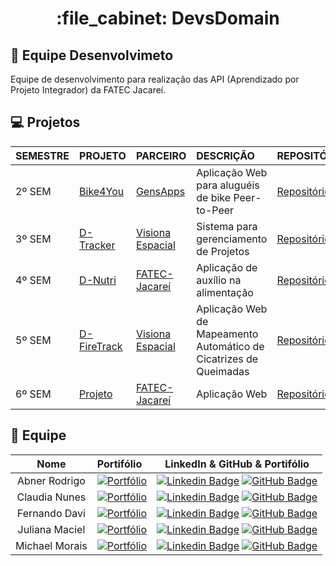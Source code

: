 <h1 align="center">:file_cabinet: DevsDomain</h1>

## :memo: Equipe Desenvolvimeto
Equipe de desenvolvimento para realização das API (Aprendizado por Projeto Integrador) da FATEC Jacareí.

<span id="equipe">

## :computer: Projetos
<div align="center">

| SEMESTRE   | PROJETO                                                                   | PARCEIRO                                   | DESCRIÇÃO                                                    | REPOSITÓRIO                                                                                                    |
| :-------   | :------------------------------------------------------------------------------------------ | :----------------------------------------- | :----------------------------------------------------------- | :------------------------------------------------------------------------------------------------------------ |
| 2º SEM     | [Bike4You](https://github.com/DevsDomain/Bike4you)                        | [GensApps]()                               | Aplicação Web para aluguéis de bike Peer-to-Peer              | [Repositório](https://github.com/DevsDomain/Bike4you)                                                          |
| 3º SEM     | [D-Tracker](https://github.com/DevsDomain/D-Traker)                       | [Visiona Espacial](https://visionaespacial.com/) | Sistema para gerenciamento de Projetos                         | [Repositório](https://github.com/DevsDomain/D-Traker)                                                           |
| 4º SEM   | [D-Nutri](https://github.com/DevsDomain/D-Nutri)                          | [FATEC-Jacareí](https://fatecjacarei.cps.sp.gov.br/) | Aplicação de auxílio na alimentação                           | [Repositório](https://github.com/DevsDomain/D-Nutri)                                                            |
| 5º SEM   | [D-FireTrack](https://github.com/DevsDomain/D-FireTrack)                          | [Visiona Espacial](https://visionaespacial.com/) | Aplicação Web de Mapeamento Automático de Cicatrizes de Queimadas                           | [Repositório](https://github.com/DevsDomain/D-FireTrack)                                                            |
| 6º SEM   | [Projeto](https://github.com/DevsDomain)                          | [FATEC-Jacareí](https://fatecjacarei.cps.sp.gov.br/)  | Aplicação Web | [Repositório](https://github.com/DevsDomain)       
</div>


## :busts_in_silhouette: Equipe

|    Nome    | Portifólio                           |                                                                                                                                                      LinkedIn & GitHub & Portifólio                                                                                                                                                     |
| :-----------: | :----------------------------- | :-------------------------------------------------------------------------------------------------------------------------------------------------------------------------------------------------------------------------------------------------------------------------------------------------------------------------: |
| Abner Rodrigo |  [![Portfólio](https://img.shields.io/badge/Portfólio-000000?style=for-the-badge&logo=About.me&logoColor=white)](#)       |   [![Linkedin Badge](https://img.shields.io/badge/Linkedin-blue?style=flat-square&logo=Linkedin&logoColor=white)](https://www.linkedin.com/in/abnercosta97) [![GitHub Badge](https://img.shields.io/badge/GitHub-111217?style=flat-square&logo=github&logoColor=white)](https://github.com/abnercosta97)   |
| Claudia Nunes| [![Portfólio](https://img.shields.io/badge/Portfólio-000000?style=for-the-badge&logo=About.me&logoColor=white)](https://claudia-nunes.github.io/MeuPortifolio/)  |                              [![Linkedin Badge](https://img.shields.io/badge/Linkedin-blue?style=flat-square&logo=Linkedin&logoColor=white)](https://www.linkedin.com/in/claudia-nuness) [![GitHub Badge](https://img.shields.io/badge/GitHub-111217?style=flat-square&logo=github&logoColor=white)](https://github.com/Claudia-Nunes)                               |
| Fernando Davi |   [![Portfólio](https://img.shields.io/badge/Portfólio-000000?style=for-the-badge&logo=About.me&logoColor=white)](https://fnddavi.github.io/FernandoDavi/)     |        [![Linkedin Badge](https://img.shields.io/badge/Linkedin-blue?style=flat-square&logo=Linkedin&logoColor=white)](https://www.linkedin.com/in/fernando-davi-492842276) [![GitHub Badge](https://img.shields.io/badge/GitHub-111217?style=flat-square&logo=github&logoColor=white)](https://github.com/fnddavi)         |
|   Juliana Maciel    | [![Portfólio](https://img.shields.io/badge/Portfólio-000000?style=for-the-badge&logo=About.me&logoColor=white)](#)      |   [![Linkedin Badge](https://img.shields.io/badge/Linkedin-blue?style=flat-square&logo=Linkedin&logoColor=white)](https://www.linkedin.com/in/juliana-maciel-manso) [![GitHub Badge](https://img.shields.io/badge/GitHub-111217?style=flat-square&logo=github&logoColor=white)](https://github.com/Jummanso)  
| Michael Morais |[![Portfólio](https://img.shields.io/badge/Portfólio-000000?style=for-the-badge&logo=About.me&logoColor=white)](https://itsmorais.github.io/portfolio_fatec/)     | [![Linkedin Badge](https://img.shields.io/badge/Linkedin-blue?style=flat-square&logo=Linkedin&logoColor=white)](https://www.linkedin.com/in/michael-morais22/) [![GitHub Badge](https://img.shields.io/badge/GitHub-111217?style=flat-square&logo=github&logoColor=white)](https://github.com/itsmorais)                                               |


